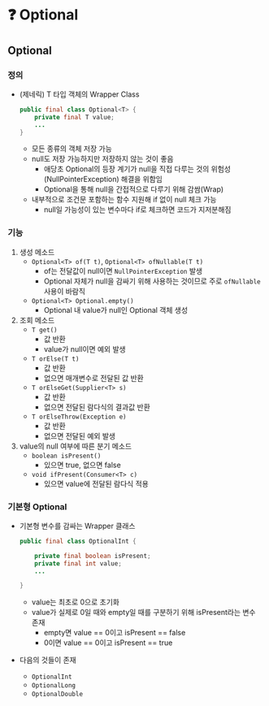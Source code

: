 # ❓ Optional

## Optional<T>

### 정의

- (제네릭) T 타입 객체의 Wrapper Class
    
    ```java
    public final class Optional<T> {
    	private final T value;
    	...
    }
    ```
    
    - 모든 종류의 객체 저장 가능
    - null도 저장 가능하지만 저장하지 않는 것이 좋음
        - 애당초 Optional의 등장 계기가 null을 직접 다루는 것의 위험성(NullPointerException) 해결을 위함임
        - Optional을 통해 null을 간접적으로 다루기 위해 감쌈(Wrap)
    - 내부적으로 조건문 포함하는 함수 지원해 if 없이 null 체크 가능
        - null일 가능성이 있는 변수마다 if로 체크하면 코드가 지저분해짐

### 기능

1. 생성 메소드
    - `Optional<T> of(T t)`, `Optional<T> ofNullable(T t)`
        - of는 전달값이 null이면 `NullPointerException` 발생
        - Optional 자체가 null을 감싸기 위해 사용하는 것이므로 주로 `ofNullable` 사용이 바람직
    - `Optional<T> Optional.empty()`
        - Optional 내 value가 null인 Optional 객체 생성
2. 조회 메소드
    - `T get()`
        - 값 반환
        - value가 null이면 예외 발생
    - `T orElse(T t)`
        - 값 반환
        - 없으면 매개변수로 전달된 값 반환
    - `T orElseGet(Supplier<T> s)`
        - 값 반환
        - 없으면 전달된 람다식의 결과값 반환
    - `T orElseThrow(Exception e)`
        - 값 반환
        - 없으면 전달된 예외 발생
3. value의 null 여부에 따른 분기 메소드
    - `boolean isPresent()`
        - 있으면 true, 없으면 false
    - `void ifPresent(Consumer<T> c)`
        - 있으면 value에 전달된 람다식 적용

### 기본형 Optional

- 기본형 변수를 감싸는 Wrapper 클래스
    
    ```java
    public final class OptionalInt {
    
    	private final boolean isPresent;
    	private final int value;
    	...
    
    }
    ```
    
    - value는 최초로 0으로 초기화
    - value가 실제로 0일 때와 empty일 때를 구분하기 위해 isPresent라는 변수 존재
        - empty면 value == 0이고 isPresent == false
        - 0이면 value == 0이고 isPresent == true
- 다음의 것들이 존재
    - `OptionalInt`
    - `OptionalLong`
    - `OptionalDouble`
